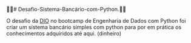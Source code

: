 :bank:💵# Desafio-Sistema-Bancário-com-Python.:bank:💵

O desafio da [DIO](https://www.dio.me) no bootcamp de Engenharia de Dados com Python foi criar um sistema bancário simples com python para por em prática os conhecimentos adquiridos até aqui.
(dinheiro)
